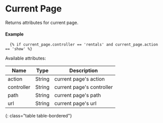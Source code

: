 # Current Page

Returns attributes for current page.

#### Example

~~~ liquid
  {% if current_page.controller == 'rentals' and current_page.action == 'show' %}
~~~

Available attributes:

Name       | Type   | Description
-----------|--------|------------
action     | String | current page's action
controller | String | current page's controller
path       | String | current page's path
url        | String | current page's url
{: class="table table-bordered"}
